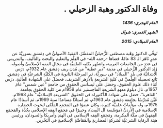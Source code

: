 <h1 dir="rtl">وفاة الدكتور وهبة الزحيلي .</h1>

<h5 dir="rtl">العام الهجري:  1436

الشهر القمري: شوال

العام الميلادي: 2015</h5>

<p dir="rtl">تُوفِّي الدكتورُ وَهْبة مصطفى الزُّحيليُّ المفسِّرُ، الفقيهُ الأصوليُّ في دِمَشق بسوريَّةَ عن عمرٍ نَاهَز الـ 83 عامًا، قضاها -رحمه الله- في العِلْم والتعليم والبحث والتأليف، والتدريس في عددٍ من الجامعاتِ العربية، واشتُهِر بكتُبِه العلميَّةِ في مجالِ الفقهِ الإسلاميِّ وأصوله. وُلِد الدكتور الزُّحيلي في مدينة "دير عطية" من مُدن ريف دِمَشق عام 1932م، درَس الابتدائيَّةَ في بلدِ "الميلاد" في سوريَّةَ، ثم المرحلةَ الثانويةَ في الكليَّةِ الشرعيَّةِ في دِمَشق. تَابَع تحصيلَه العِلْميَّ في كليةِ الشريعةِ بالأزهر الشريف، فحصَلَ على الشهادة العاليةِ، درَس أثناء ذلك علومَ الحقوق، وحصَل على ليسانس الحقوقِ من جامعةِ "عين شمس" عامَ 1957م، نال دبلومَ معهدِ الشريعة الماجستير عام 1959م من كلية الحقوقِ بجامعة "القاهرة". حصَل على شهادة الدُّكتوراه في الحقوق "الشريعةِ الإسلاميَّة" عامَ 1963م. عُيِّن مُدرِّسًا بجامعة دِمَشق عام 1963م، ثم أستاذًا مساعدًا سنةَ 1969م، ثم أستاذًا عام 1975م، وله مؤلَّفاتٌ عِلميَّة كثيرة، وكان عضوًا في المَجمَع المَلَكي لبحوث الحضارة الإسلامية في الأردنِّ (مؤسَّسة آل البيت)، وخبيرًا في مَجمَع الفِقه الإسلامي بجُدَّةَ والمَجمَع الفِقهيِّ في مكَّةَ المكرمة، ومَجمَع الفِقه الإسلامي في الهندِ وأمريكا والسودان، ورئيس هيئة الرقابة الشرعيَّة لشركةِ المضاربةِ والمُقاصَّةِ الإسلاميةِ في البَحْرين.</p></br>
